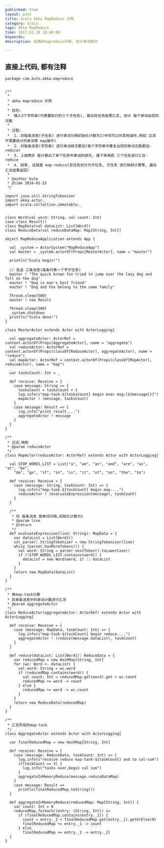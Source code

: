 ```yaml
---
published: true
layout: post
title: Scala Akka MapReduce 示例
category: Scala
tags: Akka MapReduce
time: 2017.01.10 10:40:00
keywords: 
description: 经典的mapreduce示例, 统计单词频次

---
```


## 直接上代码, 都有注释

    package com.kute.akka.mapreduce


    /**
     *
     * akka mapreduce 示例
     *
     * 目的:
     *  输入3个字符串(代表要执行的三个子任务), 最后将任务结果汇总, 统计 每个单词出现的次数
     *
     * 过程:
     *  1. 对每条消息(子任务) 进行单词分隔初始化计数为1(中间可以作其他操作,例如 过滤不需要统计的单词等 map操作)
     *  2. 对每条消息(字符串) 进行单词频次累加(每个字符串中重复出现的单词次数累加-reduce)
     *  3. 上面两步 是计算出了单个任务中单词的频次, 接下来再把 三个任务进行汇总-reduce
     *  4. 结束, 这就是 map-reduce(总任务划分为子任务, 子任务 进行映射计算等, 最后汇总结果返回)
     *
     * @author kute
     * @time 2016-01-23
     */
    
    import java.util.StringTokenizer
    import akka.actor._
    import scala.collection.immutable._
    
    
    class Word(val word: String, val count: Int)
    case class Result()
    class MapData(val dataList: List[Word])
    class ReduceData(val reduceDataMap: Map[String, Int])
    
    object MapReduceApplication extends App {
    
      val _system = ActorSystem("MapReduceApp")
      val master = _system.actorOf(Props[MasterActor], name = "master")
    
      println("Scala begin!")
    
      // 发送 三条消息(每条代表一个字子任务)
      master ! "The quick brown fox tried to jump over the lazy dog and fell on the dog"
      master ! "Dog is man's best friend"
      master ! "Dog and Fox belong to the same family"
    
      Thread.sleep(500)
      master ! new Result
    
      Thread.sleep(500)
      _system.shutdown
      println("Scala done!")
    }
    
    class MasterActor extends Actor with ActorLogging{
    
      val aggregateActor: ActorRef = context.actorOf(Props[AggregateActor], name = "aggregate")
      val reduceActor: ActorRef = context.actorOf(Props(classOf[ReduceActor], aggregateActor), name = "reduce")
      val mapActor: ActorRef = context.actorOf(Props(classOf[MapActor], reduceActor), name = "map")
    
      var tasksCount: Int = _
    
      def receive: Receive = {
        case message: String => {
          tasksCount = tasksCount + 1
          log.info(s"map-task-${tasksCount} begin exec msg:[${message}}]")
          mapActor ! (message, tasksCount)
        }
        case message: Result => {
          log.info("print result....")
          aggregateActor ! message
        }
      }
    }
    
    /**
     * 过滤,映射
     * @param reduceActor
     */
    class MapActor(reduceActor: ActorRef) extends Actor with ActorLogging{
    
      val STOP_WORDS_LIST = List("a", "am", "an", "and", "are", "as", "at", "be",
        "do", "go", "if", "in", "is", "it", "of", "on", "the", "to")
    
      def receive: Receive = {
        case (message: String, taskCount: Int) => {
          log.info(s"map-task-${taskCount} begin map....")
          reduceActor ! (evaluateExpression(message), taskCount)
        }
      }
    
      /**
       * 将 每条消息 按单词分隔,初始化计数为1
       * @param line
       * @return
       */
      def evaluateExpression(line: String): MapData = {
        var dataList = List[Word]()
        val parser: StringTokenizer = new StringTokenizer(line)
        while (parser.hasMoreTokens()) {
          val word: String = parser.nextToken().toLowerCase()
          if (!STOP_WORDS_LIST.contains(word)) {
            dataList = new Word(word, 1) :: dataList
          }
        }
        return new MapData(dataList)
      }
    }
    
    /**
     * 单map-task计算
     * 将单条消息中的单词计数进行汇总
     * @param aggregateActor
     */
    class ReduceActor(aggregateActor: ActorRef) extends Actor with ActorLogging{
    
      def receive: Receive = {
        case (message: MapData, taskCount: Int) => {
          log.info(s"map-task-${taskCount} begin reduce....")
          aggregateActor ! (reduce(message.dataList), taskCount)
        }
      }
    
      def reduce(dataList: List[Word]): ReduceData = {
        var reducedMap = new HashMap[String, Int]
        for (wc: Word <- dataList) {
          val word: String = wc.word
          if (reducedMap.contains(word)) {
            val count: Int = reducedMap.get(word).get + wc.count
            reducedMap += word -> count
          } else {
            reducedMap += word -> wc.count
          }
        }
        return new ReduceData(reducedMap)
      }
    }
    
    /**
     * 汇总所有的map-task
     */
    class AggregateActor extends Actor with ActorLogging{
    
      var finalReducedMap = new HashMap[String, Int]
    
      def receive: Receive = {
        case (message: ReduceData, taskCount: Int) => {
          log.info(s"receive reduce map-task-${taskCount} and to cal-sum")
          if(taskCount == 3) {
            log.info("tasks over,begin cal sum")
          }
          aggregateInMemoryReduce(message.reduceDataMap)
        }
        case message: Result =>
          println(finalReducedMap.toString())
      }
    
      def aggregateInMemoryReduce(reducedMap: Map[String, Int]) {
        var count: Int = 0
        reducedMap.foreach((entry: (String, Int)) =>
          if (finalReducedMap.contains(entry._1)) {
            count = entry._2 + finalReducedMap.get(entry._1).getOrElse(0)
            finalReducedMap += entry._1 -> count
          } else
            finalReducedMap += entry._1 -> entry._2)
      }
    }
